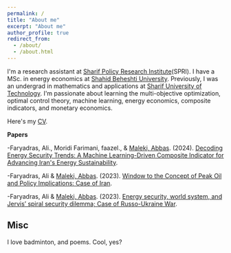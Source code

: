 ```yaml
---
permalink: /
title: "About me"
excerpt: "About me"
author_profile: true
redirect_from: 
  - /about/
  - /about.html
---
```


I'm a research assistant at [Sharif Policy Research Institute](https://spri.sharif.ir/en/)(SPRI). I have a MSc. in energy economics at [Shahid Beheshti University](https://en.sbu.ac.ir/). Previously, I was an undergrad in mathematics and applications at [Sharif University of Technology](https://en.sharif.edu/). I'm passionate about learning the multi-objective optimization, optimal control theory, machine learning, energy economics, composite indicators, and monetary economics.

Here's my [CV](https://alifaryadras.github.io/_pages/cv.pdf).

**Papers**

-Faryadras, Ali., Moridi Farimani, faazel., & [Maleki, Abbas](https://sharif.edu/~maleki/en.html). (2024). [Decoding Energy Security Trends: A Machine Learning-Driven Composite Indicator for Advancing Iran's Energy Sustainability](https://papers.ssrn.com/sol3/papers.cfm?abstract_id=5114699).

-Faryadras, Ali & [Maleki, Abbas](https://sharif.edu/~maleki/en.html). (2023). [Window to the Concept of Peak Oil and Policy Implications: Case of Iran](https://doi.org/10.22059/jppolicy.2023.95724).

-Faryadras, Ali & [Maleki, Abbas](https://sharif.edu/~maleki/en.html). (2023). [Energy security, world system, and Jervis’ spiral security dilemma; Case of Russo-Ukraine War](https://doi.org/10.22059/jcountst.2023.359034.1032).

Misc
-
I love badminton, and poems. Cool, yes?
